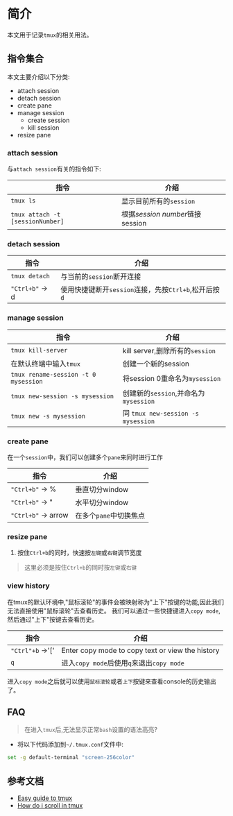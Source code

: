 # 简介

本文用于记录`tmux`的相关用法。

## 指令集合

本文主要介绍以下分类:

* attach session
* detach session
* create pane
* manage session
    * create session
    * kill session
* resize pane

### attach session

与`attach session`有关的指令如下:

| 指令   |   介绍  |
|-------|---------|
| `tmux ls` |  显示目前所有的`session` |
| `tmux attach -t [sessionNumber]`  | 根据*session number*链接session|

### detach session

| 指令    |  介绍  |
|---------|--------|
| `tmux detach` |  与当前的`session`断开连接 |
| `"Ctrl+b"` -> d  | 使用快捷键断开`session`连接，先按`Ctrl+b`,松开后按`d`  |

### manage session

| 指令     | 介绍   |
|----------|--------|
| `tmux kill-server`  | kill server,删除所有的`session` |
|在默认终端中输入`tmux`  | 创建一个新的session |
| `tmux rename-session -t 0 mysession` |  将session 0重命名为`mysession` |
| `tmux new-session -s mysession` | 创建新的`session`,并命名为`mysession` |
| `tmux new -s mysession` | 同 `tmux new-session -s mysession` |

### create pane

在一个`session`中，我们可以创建多个`pane`来同时进行工作

| 指令      |  介绍    |
|----------|-----------|
| `"Ctrl+b"` -> %  | 垂直切分window |
| `"Ctrl+b"` -> "  | 水平切分window  |
| `"Ctrl+b"` -> arrow | 在多个`pane`中切换焦点 |

### resize pane

1. 按住`Ctrl+b`的同时，快速按`左键`或`右键`调节宽度

> 这里必须是按住`Ctrl+b`的同时按`左键`或`右键`

### view history

在tmux的默认环境中,"鼠标滚轮"的事件会被映射称为"上下"按键的功能,因此我们无法直接使用"鼠标滚轮"去查看历史。
我们可以通过一些快捷键进入`copy mode`,然后通过"上下"按键去查看历史。

| 指令     |  介绍      |
|---------|------------|
| `"Ctrl"+b` ->'\['| Enter copy mode to copy text or view the history |
| `q`    |  进入`copy mode`后使用`q`来退出`copy mode`   |

进入`copy mode`之后就可以使用`鼠标滚轮`或者`上下`按键来查看console的历史输出了。

## FAQ

> 在进入`tmux`后,无法显示正常`bash`设置的语法高亮?

* 将以下代码添加到`~/.tmux.conf`文件中:
```sh
set -g default-terminal "screen-256color"
```

## 参考文档

* [Easy guide to tmux](https://www.hamvocke.com/blog/a-quick-and-easy-guide-to-tmux/)
* [How do i scroll in tmux](https://superuser.com/questions/209437/how-do-i-scroll-in-tmux)
